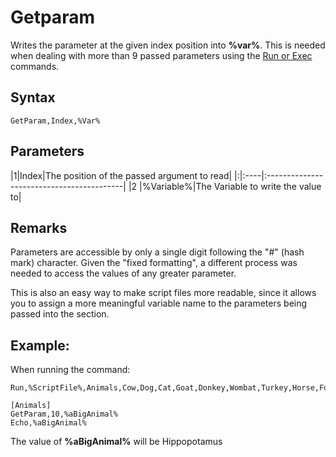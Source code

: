 # Getparam #

Writes the parameter at the given index position into **%var%**. This is needed when dealing with more than 9 passed parameters using the [Run or Exec](run.md) commands.

## Syntax ##
```
GetParam,Index,%Var%
```

## Parameters ##
|1|Index|The position of the passed argument to read|
|:|:----|:------------------------------------------|
|2 |%Variable%|The Variable to write the value to|

## Remarks ##
Parameters are accessible by only a single digit following the "#" (hash mark) character.  Given the "fixed formatting", a different process was needed to access the values of any greater parameter.

This is also an easy way to make script files more readable, since it allows you to assign a more meaningful variable name to the parameters being passed into the section.

## Example: ##
When running the command:
```
Run,%ScriptFile%,Animals,Cow,Dog,Cat,Goat,Donkey,Wombat,Turkey,Horse,Fox,Hippopotamus,Rino

[Animals]
GetParam,10,%aBigAnimal%
Echo,%aBigAnimal%
```
The value of **%aBigAnimal%** will be Hippopotamus